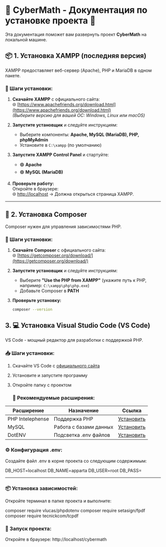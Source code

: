 # 🧮 CyberMath - Документация по установке проекта 🚀

Эта документация поможет вам развернуть проект **CyberMath** на локальной машине.  

## 📦 1. Установка XAMPP (последняя версия)  
XAMPP предоставляет веб-сервер (Apache), PHP и MariaDB в одном пакете.  

### 🔧 Шаги установки:  
1. **Скачайте XAMPP** с официального сайта:  
   🌐 [https://www.apachefriends.org/download.html](https://www.apachefriends.org/download.html)  
   *(Выберите версию для вашей ОС: Windows, Linux или macOS)*  

2. **Запустите установщик** и следуйте инструкциям:  
   - Выберите компоненты: **Apache, MySQL (MariaDB), PHP, phpMyAdmin**  
   - Установите в `C:\xampp` (по умолчанию)  

3. **Запустите XAMPP Control Panel** и стартуйте:  
   - 🟢 **Apache**  
   - 🟢 **MySQL (MariaDB)**  

4. **Проверьте работу:**  
   Откройте в браузере:  
   🌐 [http://localhost](http://localhost) → Должна открыться страница XAMPP.  

---

## 🎵 2. Установка Composer  
Composer нужен для управления зависимостями PHP.  

### 🔧 Шаги установки:  
1. **Скачайте Composer** с официального сайта:  
   🌐 [https://getcomposer.org/download/](https://getcomposer.org/download/)  

2. **Запустите установщик** и следуйте инструкциям:  
   - Выберите **"Use the PHP from XAMPP"** (укажите путь к PHP, например: `C:\xampp\php\php.exe`)  
   - Добавьте Composer в **PATH**  

3. **Проверьте установку:**  
   ```bash
   composer --version


## 3. 💻 Установка Visual Studio Code (VS Code)

VS Code - мощный редактор для разработки с поддержкой PHP.

### 📥 Шаги установки:
1. Скачайте VS Code с [официального сайта](https://code.visualstudio.com/download)
2. Установите и запустите программу
3. Откройте папку с проектом

   ### 🔌 Рекомендуемые расширения:
| Расширение | Назначение | Ссылка |
|------------|------------|--------|
| PHP Intelephense | Поддержка PHP | [Установить](https://marketplace.visualstudio.com/items?itemName=bmewburn.vscode-intelephense-client) |
| MySQL | Работа с базами данных | [Установить](https://marketplace.visualstudio.com/items?itemName=cweijan.vscode-mysql-client2) |
| DotENV | Подсветка .env файлов | [Установить](https://marketplace.visualstudio.com/items?itemName=mikestead.dotenv) |


### ⚙️ Конфигурация .env:
Создайте файл .env в корне проекта со следующим содержимым:


DB_HOST=localhost
DB_NAME=apparta
DB_USER=root
DB_PASS=
______________________

### 📦 Установка зависимостей:
Откройте терминал в папке проекта и выполните:


composer require vlucas/phpdotenv
composer require setasign/fpdf
composer require tecnickcom/tcpdf

### 🚀 Запуск проекта:
Откройте в браузере:
http://localhost/cybermath
